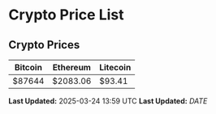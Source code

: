 # Crypto Price List

## Crypto Prices
| Bitcoin | Ethereum | Litecoin |
| ------- | -------- | -------- |
| $87644 | $2083.06 | $93.41 |
**Last Updated:** 2025-03-24 13:59 UTC
**Last Updated:** $DATE$
